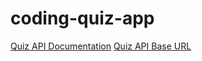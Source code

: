 # coding-quiz-app

[Quiz API Documentation](https://quizapi.io/docs/1.0/overview)
[Quiz API Base URL](https://quizapi.io/api/v1/questions)
